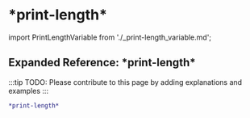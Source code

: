 # \*print-length\*

import PrintLengthVariable from './_print-length_variable.md';

<PrintLengthVariable />

## Expanded Reference: \*print-length\*

:::tip
TODO: Please contribute to this page by adding explanations and examples
:::

```lisp
*print-length*
```
